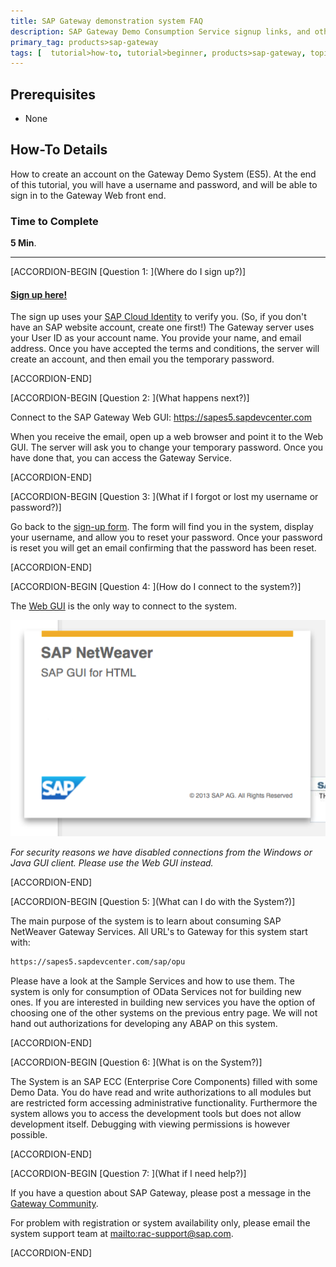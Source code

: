 ```yaml
---
title: SAP Gateway demonstration system FAQ
description: SAP Gateway Demo Consumption Service signup links, and other SAP Gateway trial-related FAQs
primary_tag: products>sap-gateway
tags: [  tutorial>how-to, tutorial>beginner, products>sap-gateway, topic>cloud, topic>odata ]
---
```

## Prerequisites  
 - None


## How-To Details
How to create an account on the Gateway Demo System (ES5).  At the end of this tutorial, you will have a username and password, and will be able to sign in to the Gateway Web front end.

### Time to Complete
**5 Min**.

---

[ACCORDION-BEGIN [Question 1: ](Where do I sign up?)]

#### [Sign up here!](https://register.sapdevcenter.com/SUPSignForms)

The sign up uses your [SAP Cloud Identity](https://accounts.sap.com/) to verify you.  (So, if you don't have an SAP website account, create one first!) The Gateway server uses your User ID as your account name.  You provide your name, and email address.  Once you have accepted the terms and conditions, the server will create an account, and then email you the temporary password.

[ACCORDION-END]

[ACCORDION-BEGIN [Question 2: ](What happens next?)]

Connect to the SAP Gateway Web GUI: <https://sapes5.sapdevcenter.com>

When you receive the email, open up a web browser and point it to the Web GUI.  The server will ask you to change your temporary password.  Once you have done that, you can access the Gateway Service.

[ACCORDION-END]


[ACCORDION-BEGIN [Question 3: ](What if I forgot or lost my username or password?)]

Go back to the [sign-up form](https://register.sapdevcenter.com/SUPSignForms). The form will find you in the system, display your username, and allow you to reset your password. Once your password is reset you will get an email confirming that the password has been reset.

[ACCORDION-END]

[ACCORDION-BEGIN [Question 4: ](How do I connect to the system?)]

The [Web GUI](https://sapes5.sapdevcenter.com/) is the only way to connect to the system.

![Web GUI](1.png)

*For security reasons we have disabled connections from the Windows or Java GUI client.  Please use the Web GUI instead.*

[ACCORDION-END]

[ACCORDION-BEGIN [Question 5: ](What can I do with the System?)]

The main purpose of the system is to learn about consuming SAP NetWeaver Gateway Services. All URL's to Gateway for this system start with:

```html
https://sapes5.sapdevcenter.com/sap/opu
```

Please have a look at the Sample Services and how to use them. The system is only for consumption of OData Services not for building new ones. If you are interested in building new services you have the option of choosing one of the other systems on the previous entry page. We will not hand out authorizations for developing any ABAP on this system.

[ACCORDION-END]

[ACCORDION-BEGIN [Question 6: ](What is on the System?)]

The System is an SAP ECC (Enterprise Core Components) filled with some Demo Data. You do have read and write authorizations to all modules but are restricted form accessing administrative functionality. Furthermore the system allows you to access the development tools but does not allow development itself. Debugging with viewing permissions is however possible.

[ACCORDION-END]

[ACCORDION-BEGIN [Question 7: ](What if I need help?)]

If you have a question about SAP Gateway, please post a message in the [Gateway Community](https://www.sap.com/community/topic/gateway.html).

For problem with registration or system availability only, please email the system support team at <mailto:rac-support@sap.com>.

[ACCORDION-END]
